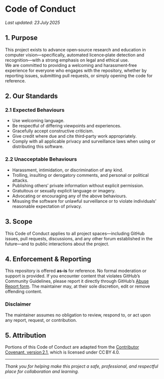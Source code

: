 # Code of Conduct

*Last updated: 23 July 2025*

## 1. Purpose

This project exists to advance open‑source research and education in computer vision—specifically, automated licence‑plate detection and recognition—with a strong emphasis on legal and ethical use.\
We are committed to providing a welcoming and harassment‑free experience for everyone who engages with the repository, whether by reporting issues, submitting pull requests, or simply opening the code for reference.

## 2. Our Standards

### 2.1 Expected Behaviours

- Use welcoming language.
- Be respectful of differing viewpoints and experiences.
- Gracefully accept constructive criticism.
- Give credit where due and cite third‑party work appropriately.
- Comply with all applicable privacy and surveillance laws when using or distributing this software.

### 2.2 Unacceptable Behaviours

- Harassment, intimidation, or discrimination of any kind.
- Trolling, insulting or derogatory comments, and personal or political attacks.
- Publishing others’ private information without explicit permission.
- Gratuitous or sexually explicit language or imagery.
- Advocating or encouraging any of the above behaviours.
- Misusing the software for unlawful surveillance or to violate individuals’ reasonable expectation of privacy.

## 3. Scope

This Code of Conduct applies to all project spaces—including GitHub issues, pull requests, discussions, and any other forum established in the future—and to public interactions about the project.

## 4. Enforcement & Reporting

This repository is offered **as‑is** for reference. No formal moderation or support is provided. If you encounter content that violates GitHub’s Community Guidelines, please report it directly through GitHub’s [Abuse Report form](https://github.com/contact/report-abuse). The maintainer may, at their sole discretion, edit or remove offending content.

### Disclaimer

The maintainer assumes no obligation to review, respond to, or act upon any report, request, or contribution.

## 5. Attribution

Portions of this Code of Conduct are adapted from the [Contributor Covenant, version 2.1](https://www.contributor-covenant.org/version/2/1/code_of_conduct/), which is licensed under CC BY 4.0.

---

*Thank you for helping make this project a safe, professional, and respectful place for collaboration and learning.*
